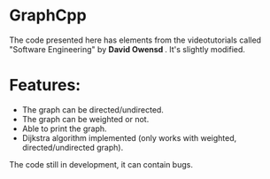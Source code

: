 # GraphCpp

The code presented here has elements from the videotutorials called "Software Engineering" by <b> David Owensd </b>.
It's slightly modified.

<h1><b> Features: </h1></b>

<ul>
  <li> The graph can be directed/undirected. </li>
  <li> The graph can be weighted or not. </li>
  <li> Able to print the graph. </li>
  <li> Dijkstra algorithm implemented (only works with weighted, directed/undirected graph).  
</ul>

The code still in development, it can contain bugs.
